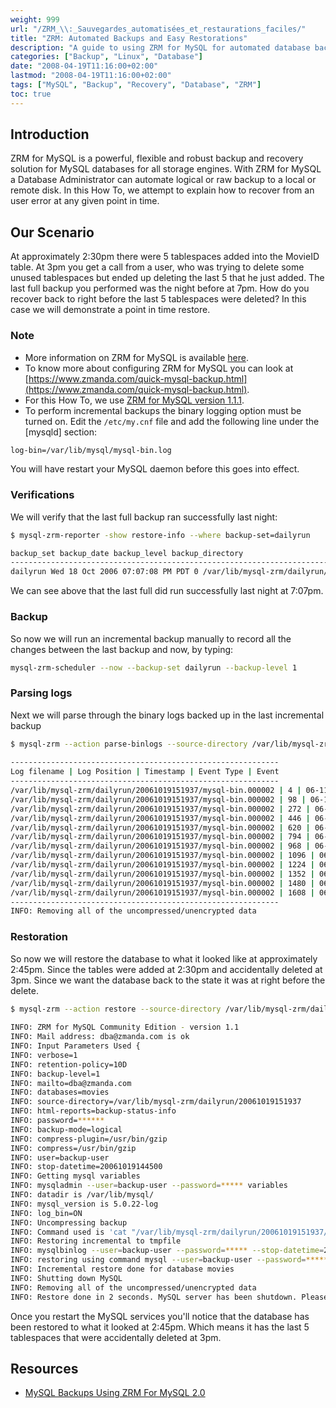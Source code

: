 ```yaml
---
weight: 999
url: "/ZRM_\\:_Sauvegardes_automatisées_et_restaurations_faciles/"
title: "ZRM: Automated Backups and Easy Restorations"
description: "A guide to using ZRM for MySQL for automated database backups and point-in-time recovery for all MySQL storage engines"
categories: ["Backup", "Linux", "Database"]
date: "2008-04-19T11:16:00+02:00"
lastmod: "2008-04-19T11:16:00+02:00"
tags: ["MySQL", "Backup", "Recovery", "Database", "ZRM"]
toc: true
---
```


## Introduction

ZRM for MySQL is a powerful, flexible and robust backup and recovery solution for MySQL databases for all storage engines. With ZRM for MySQL a Database Administrator can automate logical or raw backup to a local or remote disk. In this How To, we attempt to explain how to recover from an user error at any given point in time.

## Our Scenario

At approximately 2:30pm there were 5 tablespaces added into the MovieID table. At 3pm you get a call from a user, who was trying to delete some unused tablespaces but ended up deleting the last 5 that he just added. The last full backup you performed was the night before at 7pm. How do you recover back to right before the last 5 tablespaces were deleted? In this case we will demonstrate a point in time restore.

### Note

* More information on ZRM for MySQL is available [here](https://www.zmanda.com/backup-mysql.html).
* To know more about configuring ZRM for MySQL you can look at [https://www.zmanda.com/quick-mysql-backup.html](https://www.zmanda.com/quick-mysql-backup.html).
* For this How To, we use [ZRM for MySQL version 1.1.1](https://www.zmanda.com/downloads.html#ZRM).
* To perform incremental backups the binary logging option must be turned on. Edit the `/etc/my.cnf` file and add the following line under the [mysqld] section:

```bash
log-bin=/var/lib/mysql/mysql-bin.log
```

You will have restart your MySQL daemon before this goes into effect.

### Verifications

We will verify that the last full backup ran successfully last night:

```bash
$ mysql-zrm-reporter -show restore-info --where backup-set=dailyrun

backup_set backup_date backup_level backup_directory
----------------------------------------------------------------------------------------------------------
dailyrun Wed 18 Oct 2006 07:07:08 PM PDT 0 /var/lib/mysql-zrm/dailyrun/20061018190708
```

We can see above that the last full did run successfully last night at 7:07pm.

### Backup

So now we will run an incremental backup manually to record all the changes between the last backup and now, by typing:

```bash
mysql-zrm-scheduler --now --backup-set dailyrun --backup-level 1
```

### Parsing logs

Next we will parse through the binary logs backed up in the last incremental backup

```bash
$ mysql-zrm --action parse-binlogs --source-directory /var/lib/mysql-zrm/dailyrun/20061019151937 --backup-set dailyrun
 
------------------------------------------------------------
Log filename | Log Position | Timestamp | Event Type | Event
------------------------------------------------------------
/var/lib/mysql-zrm/dailyrun/20061019151937/mysql-bin.000002 | 4 | 06-11-19 14:09:58 | Start: binlog v 4, server v 5.0.22-log created 061019 14:09:58 |
/var/lib/mysql-zrm/dailyrun/20061019151937/mysql-bin.000002 | 98 | 06-11-19 14:34:27 | Query | use movies; INSERT INTO `MovieID` (`MovieID`, `Year`, `MovieTitle`) VALUES ('17786', '1999', 'Sopranos: Season 1 Disc 1');
/var/lib/mysql-zrm/dailyrun/20061019151937/mysql-bin.000002 | 272 | 06-11-19 14:35:46 | Query | INSERT INTO `MovieID` (`MovieID`, `Year`, `MovieTitle`) VALUES ('17787', '1999', 'Sopranos: Season 1 Disc 2');
/var/lib/mysql-zrm/dailyrun/20061019151937/mysql-bin.000002 | 446 | 06-11-19 14:36:02 | Query | INSERT INTO `MovieID` (`MovieID`, `Year`, `MovieTitle`) VALUES ('17788', '1999', 'Sopranos: Season 1 Disc 3');
/var/lib/mysql-zrm/dailyrun/20061019151937/mysql-bin.000002 | 620 | 06-11-19 14:36:36 | Query | INSERT INTO `MovieID` (`MovieID`, `Year`, `MovieTitle`) VALUES ('17789', '1999', 'Sopranos: Season 1 Disc 4');
/var/lib/mysql-zrm/dailyrun/20061019151937/mysql-bin.000002 | 794 | 06-11-19 14:36:53 | Query | INSERT INTO `MovieID` (`MovieID`, `Year`, `MovieTitle`) VALUES ('17790', '1999', 'Sopranos: Season 1 Disc 5');
/var/lib/mysql-zrm/dailyrun/20061019151937/mysql-bin.000002 | 968 | 06-11-19 14:56:15 | Query | DELETE FROM `MovieID` WHERE `MovieID`.`MovieID` = 17786 LIMIT 1;
/var/lib/mysql-zrm/dailyrun/20061019151937/mysql-bin.000002 | 1096 | 06-11-19 14:56:15 | Query | DELETE FROM `MovieID` WHERE `MovieID`.`MovieID` = 17787 LIMIT 1;
/var/lib/mysql-zrm/dailyrun/20061019151937/mysql-bin.000002 | 1224 | 06-11-19 14:56:15 | Query | DELETE FROM `MovieID` WHERE `MovieID`.`MovieID` = 17788 LIMIT 1;
/var/lib/mysql-zrm/dailyrun/20061019151937/mysql-bin.000002 | 1352 | 06-11-19 14:56:15 | Query | DELETE FROM `MovieID` WHERE `MovieID`.`MovieID` = 17789 LIMIT 1;
/var/lib/mysql-zrm/dailyrun/20061019151937/mysql-bin.000002 | 1480 | 06-11-19 14:56:15 | Query | DELETE FROM `MovieID` WHERE `MovieID`.`MovieID` = 17790 LIMIT 1;
/var/lib/mysql-zrm/dailyrun/20061019151937/mysql-bin.000002 | 1608 | 06-11-19 15:19:37 | Rotate to mysql-bin.000003 pos: 4 |
------------------------------------------------------------
INFO: Removing all of the uncompressed/unencrypted data
```

### Restoration

So now we will restore the database to what it looked like at approximately 2:45pm. Since the tables were added at 2:30pm and accidentally deleted at 3pm. Since we want the database back to the state it was at right before the delete.

```bash
$ mysql-zrm --action restore --source-directory /var/lib/mysql-zrm/dailyrun/20061019151937 --backup-set dailyrun --stop-datetime "20061019144500"
 
INFO: ZRM for MySQL Community Edition - version 1.1
INFO: Mail address: dba@zmanda.com is ok
INFO: Input Parameters Used {
INFO: verbose=1
INFO: retention-policy=10D
INFO: backup-level=1
INFO: mailto=dba@zmanda.com
INFO: databases=movies
INFO: source-directory=/var/lib/mysql-zrm/dailyrun/20061019151937
INFO: html-reports=backup-status-info
INFO: password=******
INFO: backup-mode=logical
INFO: compress-plugin=/usr/bin/gzip
INFO: compress=/usr/bin/gzip
INFO: user=backup-user
INFO: stop-datetime=20061019144500
INFO: Getting mysql variables
INFO: mysqladmin --user=backup-user --password=***** variables
INFO: datadir is /var/lib/mysql/
INFO: mysql_version is 5.0.22-log
INFO: log_bin=ON
INFO: Uncompressing backup
INFO: Command used is 'cat "/var/lib/mysql-zrm/dailyrun/20061019151937/backup-data" | "/usr/bin/gzip" -d | tar --same-owner -xpsC "/var/lib/mysql-zrm/dailyrun/20061019151937" 2>/tmp/HId0KZkvcS'
INFO: Restoring incremental to tmpfile
INFO: mysqlbinlog --user=backup-user --password=***** --stop-datetime=20061019144500 --database=movies -r /tmp/NNqSZFZa8R "/var/lib/mysql-zrm/dailyrun/20061019151937"/mysql-bin.[0-9]*
INFO: restoring using command mysql --user=backup-user --password=***** -e "source /tmp/NNqSZFZa8R;"
INFO: Incremental restore done for database movies
INFO: Shutting down MySQL
INFO: Removing all of the uncompressed/unencrypted data
INFO: Restore done in 2 seconds. MySQL server has been shutdown. Please restart after verification.
```

Once you restart the MySQL services you'll notice that the database has been restored to what it looked at 2:45pm. Which means it has the last 5 tablespaces that were accidentally deleted at 3pm.

## Resources
- [MySQL Backups Using ZRM For MySQL 2.0](/pdf/mysql_backups_using_zrm_for_mysql_2_0.pdf)
